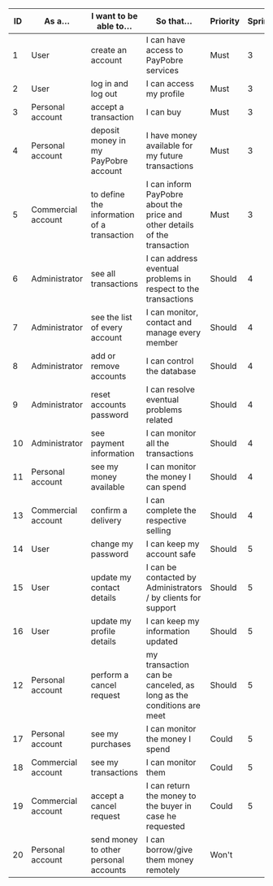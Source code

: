 | ID | As a…              | I want to be able to…                      | So that…                                                                   | Priority | Sprint | Status           |
|----|--------------------|--------------------------------------------|----------------------------------------------------------------------------|----------|--------|------------------|
| 1  | User               | create an account                          | I can have access to PayPobre services                                     | Must     | 3      | Work in progress |
| 2  | User               | log in and log out                         | I can access my profile                                                    | Must     | 3      | Work in progress |
| 3  | Personal account   | accept a transaction                       | I can buy                                                                  | Must     | 3      | Work in progress |
| 4  | Personal account   | deposit money in my PayPobre account       | I have money available for my future transactions                          | Must     | 3      | Work in progress |
| 5  | Commercial account | to define the information of a transaction | I can inform PayPobre about the price and other details of the transaction | Must     | 3      | Work in progress |
| 6  | Administrator      | see all transactions                       | I can address eventual problems in respect to the transactions             | Should   | 4      | To be started    |
| 7  | Administrator      | see the list of every account              | I can monitor, contact and manage every member                             | Should   | 4      | To be started    |
| 8  | Administrator      | add or remove accounts                     | I can control the database                                                 | Should   | 4      | To be started    |
| 9  | Administrator      | reset accounts password                    | I can resolve eventual problems related                                    | Should   | 4      | To be started    |
| 10 | Administrator      | see payment information                    | I can monitor all the transactions                                         | Should   | 4      | To be started    |
| 11 | Personal account   | see my money available                     | I can monitor the money I can spend                                        | Should   | 4      | To be started    |
| 13 | Commercial account | confirm a delivery                         | I can complete the respective selling                                      | Should   | 4      | To be started    |
| 14 | User               | change my password                         | I can keep my account safe                                                 | Should   | 5      | To be started    |
| 15 | User               | update my contact details                  | I can be contacted by Administrators / by clients for support              | Should   | 5      | To be started    |
| 16 | User               | update my profile details                  | I can keep my information updated                                          | Should   | 5      | To be started    |
| 12 | Personal account   | perform a cancel request                   | my transaction can be canceled, as long as the conditions are meet         | Should   | 5      | To be started    |
| 17 | Personal account   | see my purchases                           | I can monitor the money I spend                                            | Could    | 5      | To be started    |
| 18 | Commercial account | see my transactions                        | I can monitor them                                                         | Could    | 5      | To be started    |
| 19 | Commercial account | accept a cancel request                    | I can return the money to the buyer in case he requested                   | Could    | 5      | To be started    |
| 20 | Personal account   | send money to other personal accounts      | I can borrow/give them money remotely                                      | Won't    |        | To be started    |